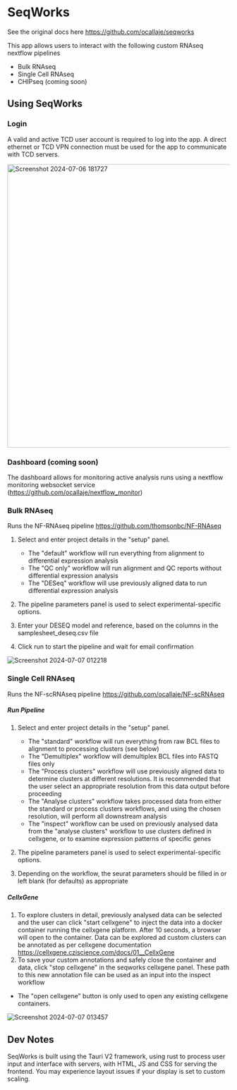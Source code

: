 # SeqWorks

See the original docs here https://github.com/ocallaje/seqworks

This app allows users to interact with the following custom RNAseq nextflow pipelines
* Bulk RNAseq
* Single Cell RNAseq
* CHIPseq (coming soon)


## Using SeqWorks
### Login
A valid and active TCD user account is required to log into the app. A direct ethernet or TCD VPN connection must be used for the app to communicate with TCD servers. 

<img width="643" alt="Screenshot 2024-07-06 181727" src="https://github.com/ocallaje/seqworks/assets/95083099/456b7bec-a5f2-439d-9a8b-87d116dde4be">


### Dashboard (coming soon)
The dashboard allows for monitoring active analysis runs using a nextflow monitoring websocket service (https://github.com/ocallaje/nextflow_monitor)



### Bulk RNAseq

Runs the NF-RNAseq pipeline https://github.com/thomsonbc/NF-RNAseq
1. Select and enter project details in the "setup" panel.
   * The "default" workflow will run everything from alignment to differential expression analysis
   * The "QC only" workflow will run alignment and QC reports without differential expression analysis
   * The "DESeq" workflow will use previously aligned data to run differential expression analysis

2. The pipeline parameters panel is used to select experimental-specific options.

3. Enter your DESEQ model and reference, based on the columns in the samplesheet_deseq.csv file

4. Click run to start the pipeline and wait for email confirmation
   

![Screenshot 2024-07-07 012218](https://github.com/ocallaje/seqworks/assets/95083099/3a475395-ec24-4120-a0cd-84e2a5289fa9)


### Single Cell RNAseq

Runs the NF-scRNAseq pipeline https://github.com/ocallaje/NF-scRNAseq
##### Run Pipeline
1. Select and enter project details in the "setup" panel.
   * The "standard" workflow will run everything from raw BCL files to alignment to processing clusters (see below)
   * The "Demultiplex" workflow will demultiplex BCL files into FASTQ files only
   * The "Process clusters" workflow will use previously aligned data to determine clusters at different resolutions. It is recommended that the user select an appropriate resolution from this data output before proceeding
   * The "Analyse clusters" workflow takes processed data from either the standard or process clusters workflows, and using the chosen resolution, will perform all downstream analysis
   * The "inspect" workflow can be used on previously analysed data from the "analyse clusters" workflow to use clusters defined in cellxgene, or to examine expression patterns of specific genes

2. The pipeline parameters panel is used to select experimental-specific options.

3. Depending on the workflow, the seurat parameters should be filled in or left blank (for defaults) as appropriate

##### CellxGene
1. To explore clusters in detail, previously analysed data can be selected and the user can click "start cellxgene" to inject the data into a docker container running the cellxgene platform. After 10 seconds, a browser will open to the container. 
Data can be explored ad custom clusters can be annotated as per cellxgene documentation https://cellxgene.cziscience.com/docs/01__CellxGene
2. To save your custom annotations and safely close the container and data, click "stop cellxgene" in the seqworks cellxgene panel. These path to this new annotation file can be used as an input into the inspect workflow

- The "open cellxgene" button is only used to open any existing cellxgene containers.

![Screenshot 2024-07-07 013457](https://github.com/ocallaje/seqworks/assets/95083099/06ee3eb9-22f9-420e-b523-d52582e40f54)


## Dev Notes
SeqWorks is built using the Tauri V2 framework, using rust to process user input and interface with servers, with HTML, JS and CSS for serving the frontend. You may experience layout issues if your display is set to custom scaling.
